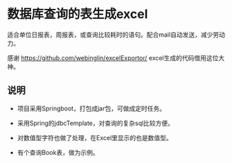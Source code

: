 # 数据库查询的表生成excel

适合单位日报表，周报表，或查询比较耗时的语句。配合mail自动发送，减少劳动力。

感谢 https://github.com/webinglin/excelExportor/  excel生成的代码借用这位大神。

## 说明


- 项目采用Springboot，打包成jar包，可做成定时任务。

- 采用Spring的jdbcTemplate，对查询的复杂sql比较方便。

- 对数值型字符也做了处理，在Excel里显示的也是数值型。

- 有个查询Book表，做为示例。